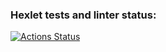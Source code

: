 ### Hexlet tests and linter status:
[![Actions Status](https://github.com/vladsholokhov/frontend-project-lvl1/workflows/hexlet-check/badge.svg)](https://github.com/vladsholokhov/frontend-project-lvl1/actions)